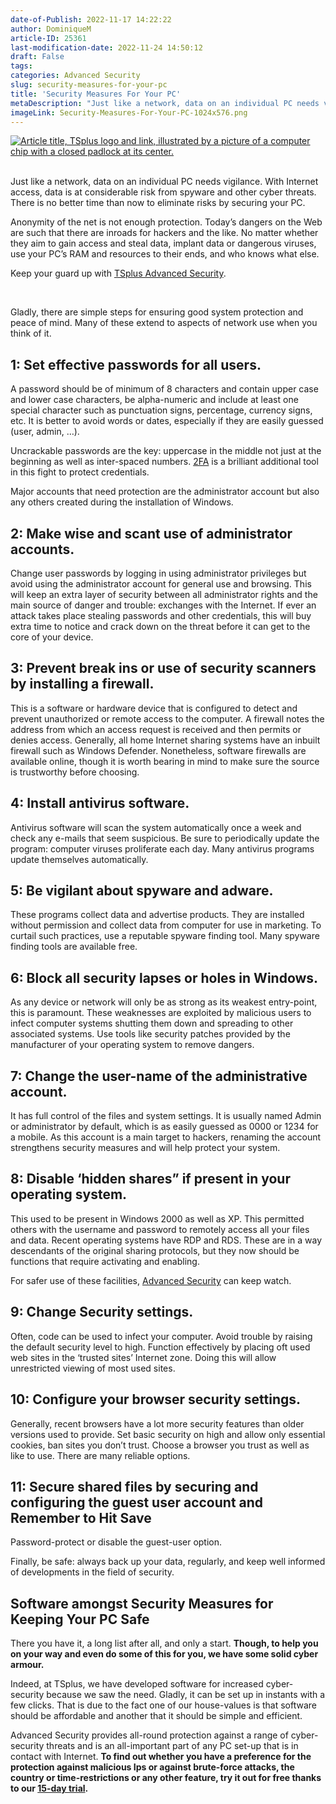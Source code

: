 ```yaml
---
date-of-Publish: 2022-11-17 14:22:22
author: DominiqueM
article-ID: 25361
last-modification-date: 2022-11-24 14:50:12
draft: False
tags: 
categories: Advanced Security
slug: security-measures-for-your-pc
title: 'Security Measures For Your PC'
metaDescription: "Just like a network, data on an individual PC needs vigilance. Internet access puts data at considerable risk from cyber threats."
imageLink: Security-Measures-For-Your-PC-1024x576.png
---
```

[![Article title, TSplus logo and link, illustrated by a picture of a computer chip with a closed padlock at its center.](/images/Security-Measures-For-Your-PC-1024x576.png)](https://tsplus.net/advanced-security/) 
 

Just like a network, data on an individual PC needs vigilance. With Internet access, data is at considerable risk from spyware and other cyber threats. There is no better time than now to eliminate risks by securing your PC.

Anonymity of the net is not enough protection. Today’s dangers on the Web are such that there are inroads for hackers and the like. No matter whether they aim to gain access and steal data, implant data or dangerous viruses, use your PC’s RAM and resources to their ends, and who knows what else.

Keep your guard up with [TSplus Advanced Security](https://tsplus.net/advanced-security/).

 

Gladly, there are simple steps for ensuring good system protection and peace of mind. Many of these extend to aspects of network use when you think of it.


## 1: Set effective passwords for all users.


A password should be of minimum of 8 characters and contain upper case and lower case characters, be alpha-numeric and include at least one special character such as punctuation signs, percentage, currency signs, etc. It is better to avoid words or dates, especially if they are easily guessed (user, admin, …).


Uncrackable passwords are the key: uppercase in the middle not just at the beginning as well as inter-spaced numbers. [2FA](https://tsplus.net/two-factor-authentication/) is a brilliant additional tool in this fight to protect credentials.


Major accounts that need protection are the administrator account but also any others created during the installation of Windows.


## 2: Make wise and scant use of administrator accounts.


Change user passwords by logging in using administrator privileges but avoid using the administrator account for general use and browsing. This will keep an extra layer of security between all administrator rights and the main source of danger and trouble: exchanges with the Internet. If ever an attack takes place stealing passwords and other credentials, this will buy extra time to notice and crack down on the threat before it can get to the core of your device.


## 3: Prevent break ins or use of security scanners by installing a firewall.


This is a software or hardware device that is configured to detect and prevent unauthorized or remote access to the computer. A firewall notes the address from which an access request is received and then permits or denies access. Generally, all home Internet sharing systems have an inbuilt firewall such as Windows Defender. Nonetheless, software firewalls are available online, though it is worth bearing in mind to make sure the source is trustworthy before choosing.


## 4: Install antivirus software.


Antivirus software will scan the system automatically once a week and check any e-mails that seem suspicious. Be sure to periodically update the program: computer viruses proliferate each day. Many antivirus programs update themselves automatically.


## 5: Be vigilant about spyware and adware.


These programs collect data and advertise products. They are installed without permission and collect data from computer for use in marketing. To curtail such practices, use a reputable spyware finding tool. Many spyware finding tools are available free.


## 6: Block all security lapses or holes in Windows.


As any device or network will only be as strong as its weakest entry-point, this is paramount. These weaknesses are exploited by malicious users to infect computer systems shutting them down and spreading to other associated systems. Use tools like security patches provided by the manufacturer of your operating system to remove dangers.


## 7: Change the user-name of the administrative account.


It has full control of the files and system settings. It is usually named Admin or administrator by default, which is as easily guessed as 0000 or 1234 for a mobile. As this account is a main target to hackers, renaming the account strengthens security measures and will help protect your system.


## 8: Disable ‘hidden shares” if present in your operating system.


This used to be present in Windows 2000 as well as XP. This permitted others with the username and password to remotely access all your files and data. Recent operating systems have RDP and RDS. These are in a way descendants of the original sharing protocols, but they now should be functions that require activating and enabling.


For safer use of these facilities, [Advanced Security](https://tsplus.net/advanced-security/) can keep watch.


## 9: Change Security settings.


Often, code can be used to infect your computer. Avoid trouble by raising the default security level to high. Function effectively by placing oft used web sites in the ‘trusted sites’ Internet zone. Doing this will allow unrestricted viewing of most used sites.


## 10: Configure your browser security settings.


Generally, recent browsers have a lot more security features than older versions used to provide. Set basic security on high and allow only essential cookies, ban sites you don’t trust. Choose a browser you trust as well as like to use. There are many reliable options.


## 11: Secure shared files by securing and configuring the guest user account and Remember to Hit Save


Password-protect or disable the guest-user option.


Finally, be safe: always back up your data, regularly, and keep well informed of developments in the field of security.


## Software amongst Security Measures for Keeping Your PC Safe


There you have it, a long list after all, and only a start. **Though, to help you on your way and even do some of this for you, we have some solid cyber armour.**


Indeed, at TSplus, we have developed software for increased cyber-security because we saw the need. Gladly, it can be set up in instants with a few clicks. That is due to the fact one of our house-values is that software should be affordable and another that it should be simple and efficient.


Advanced Security provides all-round protection against a range of cyber-security threats and is an all-important part of any PC set-up that is in contact with Internet. **To find out whether you have a preference for the protection against malicious Ips or against brute-force attacks, the country or time-restrictions or any other feature, try it out for free thanks to our [15-day trial](https://tsplus.net/advanced-security/).**


